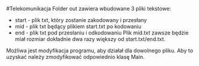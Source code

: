 #Telekomunikacja
Folder out zawiera wbudowane 3 pliki tekstowe:
   - start - plik txt, który zostanie zakodowany i przesłany
   - mid - plik txt będący plikiem start.txt po kodowaniu
   - end - plik txt pod przesłaniu i odkodowaniu
Plik mid.txt zawsze będzie miał rozmiar dokładnie dwa razy większy od start.txt/end.txt.

Możliwa jest modyfikacja programu, aby działał dla dowolnego pliku. Aby to uzyskać należy zmodyfikować odpowiednio klasę Main.
